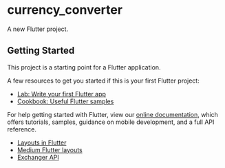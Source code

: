 # currency_converter

A new Flutter project.

## Getting Started

This project is a starting point for a Flutter application.

A few resources to get you started if this is your first Flutter project:

- [Lab: Write your first Flutter app](https://flutter.io/docs/get-started/codelab)
- [Cookbook: Useful Flutter samples](https://flutter.io/docs/cookbook)

For help getting started with Flutter, view our 
[online documentation](https://flutter.io/docs), which offers tutorials, 
samples, guidance on mobile development, and a full API reference.


- [Layouts in Flutter](https://flutter.dev/docs/development/ui/layout)
- [Medium Flutter layouts](https://medium.com/flutter-community/flutter-layout-cheat-sheet-5363348d037e)
- [Exchanger API](https://exchangeratesapi.io)